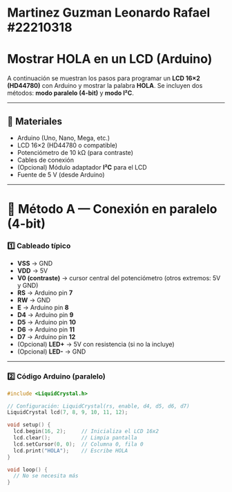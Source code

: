 # Martinez Guzman Leonardo Rafael #22210318
# Mostrar **HOLA** en un LCD (Arduino)

A continuación se muestran los pasos para programar un **LCD 16×2 (HD44780)** con Arduino y mostrar la palabra **HOLA**. Se incluyen dos métodos: **modo paralelo (4-bit)** y **modo I²C**.

---

## 📌 Materiales
- Arduino (Uno, Nano, Mega, etc.)  
- LCD 16×2 (HD44780 o compatible)  
- Potenciómetro de 10 kΩ (para contraste)  
- Cables de conexión  
- (Opcional) Módulo adaptador **I²C** para el LCD  
- Fuente de 5 V (desde Arduino)

---

# 🔹 Método A — Conexión en paralelo (4-bit)

### 1️⃣ Cableado típico
- **VSS** → GND  
- **VDD** → 5V  
- **V0 (contraste)** → cursor central del potenciómetro (otros extremos: 5V y GND)  
- **RS** → Arduino pin **7**  
- **RW** → GND  
- **E** → Arduino pin **8**  
- **D4** → Arduino pin **9**  
- **D5** → Arduino pin **10**  
- **D6** → Arduino pin **11**  
- **D7** → Arduino pin **12**  
- (Opcional) **LED+** → 5V con resistencia (si no la incluye)  
- (Opcional) **LED-** → GND  

---

### 2️⃣ Código Arduino (paralelo)
```cpp
#include <LiquidCrystal.h>

// Configuración: LiquidCrystal(rs, enable, d4, d5, d6, d7)
LiquidCrystal lcd(7, 8, 9, 10, 11, 12);

void setup() {
  lcd.begin(16, 2);     // Inicializa el LCD 16x2
  lcd.clear();          // Limpia pantalla
  lcd.setCursor(0, 0);  // Columna 0, fila 0
  lcd.print("HOLA");    // Escribe HOLA
}

void loop() {
  // No se necesita más
}
